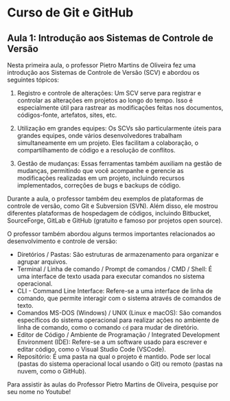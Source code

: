 # Curso de Git e GitHub

## Aula 1: Introdução aos Sistemas de Controle de Versão

Nesta primeira aula, o professor Pietro Martins de Oliveira fez uma introdução aos Sistemas de Controle de Versão (SCV) e abordou os seguintes tópicos:

1. Registro e controle de alterações: Um SCV serve para registrar e controlar as alterações em projetos ao longo do tempo. Isso é especialmente útil para rastrear as modificações feitas nos documentos, códigos-fonte, artefatos, sites, etc.

2. Utilização em grandes equipes: Os SCVs são particularmente úteis para grandes equipes, onde vários desenvolvedores trabalham simultaneamente em um projeto. Eles facilitam a colaboração, o compartilhamento de código e a resolução de conflitos.

3. Gestão de mudanças: Essas ferramentas também auxiliam na gestão de mudanças, permitindo que você acompanhe e gerencie as modificações realizadas em um projeto, incluindo recursos implementados, correções de bugs e backups de código.

Durante a aula, o professor também deu exemplos de plataformas de controle de versão, como Git e Subversion (SVN). Além disso, ele mostrou diferentes plataformas de hospedagem de códigos, incluindo Bitbucket, SourceForge, GitLab e GitHub (gratuito e famoso por projetos open source).

O professor também abordou alguns termos importantes relacionados ao desenvolvimento e controle de versão:

- Diretórios / Pastas: São estruturas de armazenamento para organizar e agrupar arquivos.
- Terminal / Linha de comando / Prompt de comandos / CMD / Shell: É uma interface de texto usada para executar comandos no sistema operacional.
- CLI - Command Line Interface: Refere-se a uma interface de linha de comando, que permite interagir com o sistema através de comandos de texto.
- Comandos MS-DOS (Windows) / UNIX (Linux e macOS): São comandos específicos do sistema operacional para realizar ações no ambiente de linha de comando, como o comando `cd` para mudar de diretório.
- Editor de Código / Ambiente de Programação / Integrated Development Environment (IDE): Refere-se a um software usado para escrever e editar código, como o Visual Studio Code (VSCode).
- Repositório: É uma pasta na qual o projeto é mantido. Pode ser local (pastas do sistema operacional local usando o Git) ou remoto (pastas na nuvem, como o GitHub).

Para assistir às aulas do Professor Pietro Martins de Oliveira, pesquise por seu nome no Youtube!
